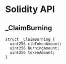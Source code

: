 # Solidity API

## _ClaimBurning

```solidity
struct _ClaimBurning {
  uint256 clbTokenAmount;
  uint256 burningAmount;
  uint256 tokenAmount;
}
```

